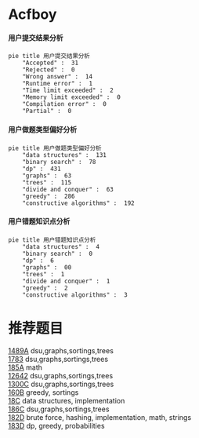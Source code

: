 # Acfboy

<!-- tabs:start -->



#### **用户提交结果分析**

```mermaid
pie title 用户提交结果分析
    "Accepted" :  31
    "Rejected" :  0
    "Wrong answer" :  14
    "Runtime error" :  1
    "Time limit exceeded" :  2
    "Memory limit exceeded" :  0
    "Compilation error" :  0
    "Partial" :  0
```

#### **用户做题类型偏好分析**

```mermaid
pie title 用户做题类型偏好分析
    "data structures" :  131
    "binary search" :  78
    "dp" :  431
    "graphs" :  63
    "trees" :  115
    "divide and conquer" :  63
    "greedy" :  286
    "constructive algorithms" :  192
```
#### **用户错题知识点分析**

```mermaid
pie title 用户错题知识点分析
    "data structures" :  4
    "binary search" :  0
    "dp" :  6
    "graphs" :  00
    "trees" :  1
    "divide and conquer" :  1
    "greedy" :  2
    "constructive algorithms" :  3
```



<!-- tabs:end -->
# 推荐题目
[1489A](https://codeforces.com/contest/1489/problem/A)		dsu,graphs,sortings,trees		  
[1783](https://codeforces.com/contest/178/problem/3)		dsu,graphs,sortings,trees		  
[185A](https://codeforces.com/contest/185/problem/A)		math		  
[12642](https://codeforces.com/contest/1264/problem/2)		dsu,graphs,sortings,trees		  
[1300C](https://codeforces.com/contest/1300/problem/C)		dsu,graphs,sortings,trees		  
[160B](https://codeforces.com/contest/160/problem/B)		greedy,
                        sortings		  
[18C](https://codeforces.com/contest/18/problem/C)		data structures,
                        implementation		  
[186C](https://codeforces.com/contest/186/problem/C)		dsu,graphs,sortings,trees		  
[182D](https://codeforces.com/contest/182/problem/D)		brute force,
                        hashing,
                        implementation,
                        math,
                        strings		  
[183D](https://codeforces.com/contest/183/problem/D)		dp,
                        greedy,
                        probabilities		  
